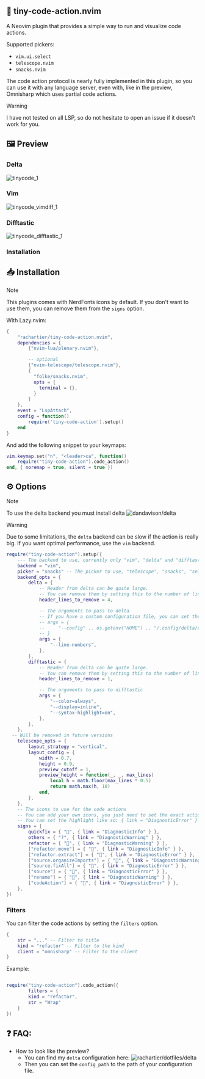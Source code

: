## 📇 tiny-code-action.nvim

A Neovim plugin that provides a simple way to run and visualize code actions.

Supported pickers:
- `vim.ui.select`
- `telescope.nvim`
- `snacks.nvim`

The code action protocol is nearly fully implemented in this plugin, so you can use it with any language server, even with, like in the preview, Omnisharp which uses partial code actions.

> [!WARNING]
> I have not tested on all LSP, so do not hesitate to open an issue if it doesn't work for you.

## 🖼️ Preview

### Delta

![tinycode_1](https://github.com/user-attachments/assets/d6906aef-0ef3-45d3-9a54-1249a9ea2d51)


### Vim

![tinycode_vimdiff_1](https://github.com/user-attachments/assets/d4797ffc-b85c-44de-a52e-cb85879b9f88)


### Difftastic

![tinycode_difftastic_1](https://github.com/user-attachments/assets/7fbdb52f-455f-4d4f-a2e6-434b14c4f21f)

### Installation

## 📥 Installation

> [!NOTE]
> This plugins comes with NerdFonts icons by default.
> If you don't want to use them, you can remove them from the `signs` option.

With Lazy.nvim:

```lua
{
    "rachartier/tiny-code-action.nvim",
    dependencies = {
        {"nvim-lua/plenary.nvim"},

        -- optional
        {"nvim-telescope/telescope.nvim"},
        {
          "folke/snacks.nvim",
          opts = {
            terminal = {},
          }
        }
    },
    event = "LspAttach",
    config = function()
        require('tiny-code-action').setup()
    end
}
```

And add the following snippet to your keymaps:

```lua
vim.keymap.set("n", "<leader>ca", function()
	require("tiny-code-action").code_action()
end, { noremap = true, silent = true })
```

## ⚙️ Options

> [!NOTE]
> To use the delta backend you must install delta ![dandavison/delta](https://github.com/dandavison/delta)

> [!WARNING]
> Due to some limitations, the `delta` backend can be slow if the action is really big.
> If you want optimal performance, use the `vim` backend.

```lua
require("tiny-code-action").setup({
    --- The backend to use, currently only "vim", "delta" and "difftastic" are supported
    backend = "vim",
    picker = "snacks" -- The picker to use, "telescope", "snacks", "select" are supported
    backend_opts = {
        delta = {
            -- Header from delta can be quite large.
            -- You can remove them by setting this to the number of lines to remove
            header_lines_to_remove = 4,

            -- The arguments to pass to delta
            -- If you have a custom configuration file, you can set the path to it like so:
            -- args = {
            --     "--config" .. os.getenv("HOME") .. "/.config/delta/config.yml",
            -- }
            args = {
                "--line-numbers",
            },
        },
        difftastic = {
            -- Header from delta can be quite large.
            -- You can remove them by setting this to the number of lines to remove
            header_lines_to_remove = 1,

            -- The arguments to pass to difftastic
            args = {
                "--color=always",
                "--display=inline",
                "--syntax-highlight=on",
            },
        },
    },
  -- Will be removed in future versions
    telescope_opts = {
        layout_strategy = "vertical",
        layout_config = {
            width = 0.7,
            height = 0.9,
            preview_cutoff = 1,
            preview_height = function(_, _, max_lines)
                local h = math.floor(max_lines * 0.5)
                return math.max(h, 10)
            end,
        },
    },
    -- The icons to use for the code actions
    -- You can add your own icons, you just need to set the exact action's kind of the code action
    -- You can set the highlight like so: { link = "DiagnosticError" } or  like nvim_set_hl ({ fg ..., bg..., bold..., ...})
    signs = {
        quickfix = { "󰁨", { link = "DiagnosticInfo" } },
        others = { "?", { link = "DiagnosticWarning" } },
        refactor = { "", { link = "DiagnosticWarning" } },
        ["refactor.move"] = { "󰪹", { link = "DiagnosticInfo" } },
        ["refactor.extract"] = { "", { link = "DiagnosticError" } },
        ["source.organizeImports"] = { "", { link = "DiagnosticWarning" } },
        ["source.fixAll"] = { "", { link = "DiagnosticError" } },
        ["source"] = { "", { link = "DiagnosticError" } },
        ["rename"] = { "󰑕", { link = "DiagnosticWarning" } },
        ["codeAction"] = { "", { link = "DiagnosticError" } },
    },
})
```


### Filters

You can filter the code actions by setting the `filters` option.

```lua
{
    str = "..." -- Filter to title
    kind = "refactor" -- Filter to the kind
    client = "omnisharp" -- Filter to the client
}

```

Example:
```lua

require("tiny-code-action").code_action({
        filters = {
        kind = "refactor",
        str = "Wrap"
    }
})
```


## ❓ FAQ:
- How to look like the preview?
	- You can find my `delta` configuration here: ![rachartier/dotfiles/delta](https://github.com/rachartier/dotfiles/tree/main/.config/delta)
    - Then you can set the `config_path` to the path of your configuration file.
